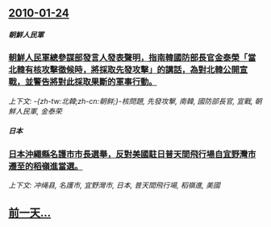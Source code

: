 ## [2010-01-24](/news/2010/01/24/index.md)

##### 朝鮮人民軍
### [ 朝鮮人民軍總參謀部發言人發表聲明，指南韓國防部長官金泰榮「當北韓有核攻擊徵候時，將採取先發攻擊」的講話，為對北韓公開宣戰，並警告將對此採取果斷的軍事行動。](/news/2010/01/24/朝鮮人民軍總參謀部發言人發表聲明-指南韓國防部長官金泰榮-當北韓有核攻擊徵候時-將採取先發攻擊-的講話-為對北韓公開宣.md)
_上下文: -{zh-tw:北韓;zh-cn:朝鲜;}-核問題, 先發攻擊, 南韓, 國防部長官, 宣戰, 朝鮮人民軍, 金泰荣_

##### 日本
### [ 日本沖繩縣名護市市長選舉，反對美國駐日普天間飛行場自宜野灣市遷至的稻嶺進當選。](/news/2010/01/24/日本沖繩縣名護市市長選舉-反對美國駐日普天間飛行場自宜野灣市遷至的稻嶺進當選.md)
_上下文: 冲绳县, 名護市, 宜野灣市, 日本, 普天間飛行場, 稻嶺進, 美國_

## [前一天...](/news/2010/01/23/index.md)

